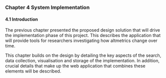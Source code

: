<div class="page-break-avoid page-break-before">

### Chapter 4 System Implementation

#### 4.1 Introduction

The previous chapter presented the proposed design solution that will drive the implementation phase of this project. This describes the application that will provide tools for researchers investigating how altmetrics change over time.

</div>

This chapter builds on the design by detailing the key aspects of the search, data collection, visualisation and storage of the implementation. In addition, crucial details that make up the web application that combines these elements will be described.

